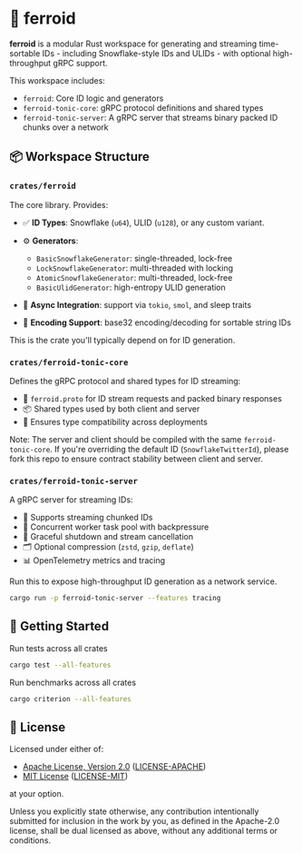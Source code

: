# 🤖 ferroid

**ferroid** is a modular Rust workspace for generating and streaming
time-sortable IDs - including Snowflake-style IDs and ULIDs - with optional
high-throughput gRPC support.

This workspace includes:

- `ferroid`: Core ID logic and generators
- `ferroid-tonic-core`: gRPC protocol definitions and shared types
- `ferroid-tonic-server`: A gRPC server that streams binary packed ID chunks
  over a network

## 📦 Workspace Structure

### `crates/ferroid`

The core library. Provides:

- ✅ **ID Types**: Snowflake (`u64`), ULID (`u128`), or any custom variant.
- ⚙️ **Generators**:

  - `BasicSnowflakeGenerator`: single-threaded, lock-free
  - `LockSnowflakeGenerator`: multi-threaded with locking
  - `AtomicSnowflakeGenerator`: multi-threaded, lock-free
  - `BasicUlidGenerator`: high-entropy ULID generation

- 🔁 **Async Integration**: support via `tokio`, `smol`, and sleep traits
- 🔡 **Encoding Support**: base32 encoding/decoding for sortable string IDs

This is the crate you'll typically depend on for ID generation.

### `crates/ferroid-tonic-core`

Defines the gRPC protocol and shared types for ID streaming:

- 📜 `ferroid.proto` for ID stream requests and packed binary responses
- 📦 Shared types used by both client and server
- 🤝 Ensures type compatibility across deployments

Note: The server and client should be compiled with the same
`ferroid-tonic-core`. If you're overriding the default ID
(`SnowflakeTwitterId`), please fork this repo to ensure contract stability
between client and server.

### `crates/ferroid-tonic-server`

A gRPC server for streaming IDs:

- 📶 Supports streaming chunked IDs
- 🧵 Concurrent worker task pool with backpressure
- 🛑 Graceful shutdown and stream cancellation
- 🗂️ Optional compression (`zstd`, `gzip`, `deflate`)
- 📊 OpenTelemetry metrics and tracing

Run this to expose high-throughput ID generation as a network service.

```bash
cargo run -p ferroid-tonic-server --features tracing
```

## 🚀 Getting Started

Run tests across all crates

```bash
cargo test --all-features
```

Run benchmarks across all crates

```bash
cargo criterion --all-features
```

## 📄 License

Licensed under either of:

- [Apache License, Version 2.0](https://www.apache.org/licenses/LICENSE-2.0)
  ([LICENSE-APACHE](LICENSE-APACHE))
- [MIT License](https://opensource.org/licenses/MIT)
  ([LICENSE-MIT](LICENSE-MIT))

at your option.

Unless you explicitly state otherwise, any contribution intentionally submitted
for inclusion in the work by you, as defined in the Apache-2.0 license, shall be
dual licensed as above, without any additional terms or conditions.
